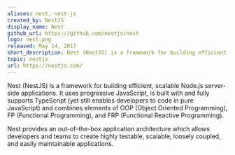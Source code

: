 ```yaml
---
aliases: nest, nest-js
created_by: NestJS
display_name: Nest
github_url: https://github.com/nestjs/nest
logo: nest.png
released: May 14, 2017
short_description: Nest (NestJS) is a framework for building efficient, scalable Node.js server-side applications
topic: nestjs
url: https://nestjs.com/
---
```

Nest (NestJS) is a framework for building efficient, scalable Node.js server-side applications. It uses progressive JavaScript, is built with and fully supports TypeScript (yet still enables developers to code in pure JavaScript) and combines elements of OOP (Object Oriented Programming), FP (Functional Programming), and FRP (Functional Reactive Programming).

Nest provides an out-of-the-box application architecture which allows developers and teams to create highly testable, scalable, loosely coupled, and easily maintainable applications.
